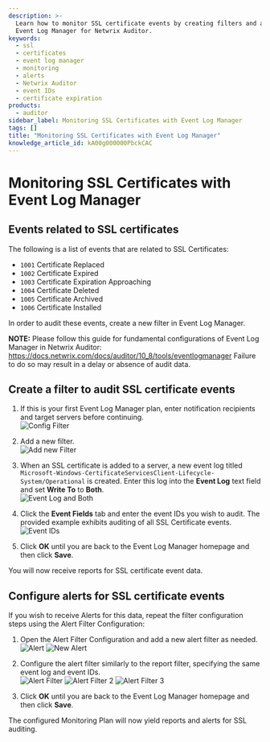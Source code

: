 ```yaml
---
description: >-
  Learn how to monitor SSL certificate events by creating filters and alerts in
  Event Log Manager for Netwrix Auditor.
keywords:
  - ssl
  - certificates
  - event log manager
  - monitoring
  - alerts
  - Netwrix Auditor
  - event IDs
  - certificate expiration
products:
  - auditor
sidebar_label: Monitoring SSL Certificates with Event Log Manager
tags: []
title: "Monitoring SSL Certificates with Event Log Manager"
knowledge_article_id: kA00g000000PbckCAC
---
```


# Monitoring SSL Certificates with Event Log Manager

## Events related to SSL certificates

The following is a list of events that are related to SSL Certificates:

- `1001` Certificate Replaced
- `1002` Certificate Expired
- `1003` Certificate Expiration Approaching
- `1004` Certificate Deleted
- `1005` Certificate Archived
- `1006` Certificate Installed

In order to audit these events, create a new filter in Event Log Manager.

**NOTE:** Please follow this guide for fundamental configurations of Event Log Manager in Netwrix Auditor: https://docs.netwrix.com/docs/auditor/10_8/tools/eventlogmanager Failure to do so may result in a delay or absence of audit data.

## Create a filter to audit SSL certificate events

1. If this is your first Event Log Manager plan, enter notification recipients and target servers before continuing.  
   ![Config Filter](https://kb.netwrix.com/wp-content/uploads/2019/11/1-Config-Filter.png)

2. Add a new filter.  
   ![Add new Filter](https://kb.netwrix.com/wp-content/uploads/2019/11/2-Add-new-Filter.png)

3. When an SSL certificate is added to a server, a new event log titled `Microsoft-Windows-CertificateServicesClient-Lifecycle-System/Operational` is created. Enter this log into the **Event Log** text field and set **Write To** to **Both**.  
   ![Event Log and Both](https://kb.netwrix.com/wp-content/uploads/2019/11/3-Event-Log-and-Both.png)

4. Click the **Event Fields** tab and enter the event IDs you wish to audit. The provided example exhibits auditing of all SSL Certificate events.  
   ![Event IDs](https://kb.netwrix.com/wp-content/uploads/2019/11/4-Event-IDs.png)

5. Click **OK** until you are back to the Event Log Manager homepage and then click **Save**.

You will now receive reports for SSL certificate event data.

## Configure alerts for SSL certificate events

If you wish to receive Alerts for this data, repeat the filter configuration steps using the Alert Filter Configuration:

1. Open the Alert Filter Configuration and add a new alert filter as needed.  
   ![Alert](https://kb.netwrix.com/wp-content/uploads/2019/11/5-Alert.png) ![New Alert](https://kb.netwrix.com/wp-content/uploads/2019/11/6-New-Alert.png)

2. Configure the alert filter similarly to the report filter, specifying the same event log and event IDs.  
   ![Alert Filter](https://kb.netwrix.com/wp-content/uploads/2019/11/7-Alert-Filter.png) ![Alert Filter 2](https://kb.netwrix.com/wp-content/uploads/2019/11/8-Alert-Filter-2.png) ![Alert Filter 3](https://kb.netwrix.com/wp-content/uploads/2019/11/8-Alert-Filter-3.png)

3. Click **OK** until you are back to the Event Log Manager homepage and then click **Save**.

The configured Monitoring Plan will now yield reports and alerts for SSL auditing.
